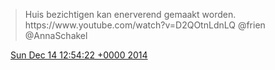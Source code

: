 > Huis bezichtigen kan enerverend gemaakt worden\. https://www\.youtube\.com/watch?v\=D2QOtnLdnLQ @frien @AnnaSchakel

<img src="../../media/tweet.ico" width="12" /> [Sun Dec 14 12:54:22 +0000 2014](https://twitter.com/DromerDenker/status/544113164892520448)